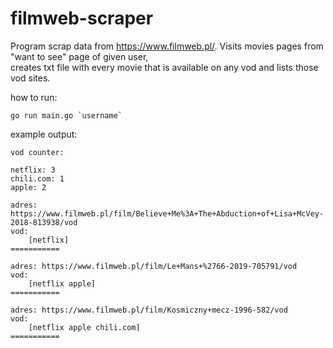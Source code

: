 # filmweb-scraper
Program scrap data from https://www.filmweb.pl/. Visits movies pages from "want to see" page of given user,  
creates txt file with every movie that is available on any vod and lists those vod sites.

how to run:
```
go run main.go `username`
```


example output:
```
vod counter:

netflix: 3
chili.com: 1
apple: 2

adres: https://www.filmweb.pl/film/Believe+Me%3A+The+Abduction+of+Lisa+McVey-2018-813938/vod
vod:
	[netflix]
===========

adres: https://www.filmweb.pl/film/Le+Mans+%2766-2019-705791/vod
vod:
	[netflix apple]
===========

adres: https://www.filmweb.pl/film/Kosmiczny+mecz-1996-582/vod
vod:
	[netflix apple chili.com]
===========
```
